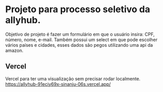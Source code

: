 # Projeto para processo seletivo da allyhub.
Objetivo de projeto é fazer um formulário em que o usuário insira: CPF, número, nome, e-mail.
Também possui um select em que pode escolher vários países e cidades, esses dados são pegos utilizando uma api da amazon.

## Vercel
Vercel para ter uma visualização sem precisar rodar localmente.
https://allyhub-91eciy69x-sinanju-06s.vercel.app/
